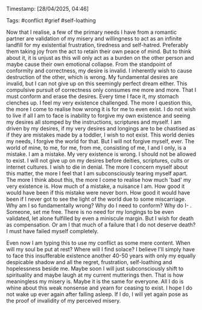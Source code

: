 Timestamp: [28/04/2025, 04:46] 

Tags: #conflict #grief #self-loathing 

Now that I realise, a few of the primary needs I have from a romantic partner are validation of my misery and willingness to act as an infinite landfill for my existential frustration, tiredness and self-hatred. Preferably them taking joy from the act to retain their own peace of mind. But to think about it, it is unjust as this will only act as a burden on the other person and maybe cause their own emotional collapse. From the standpoint of conformity and correctness, my desire is invalid. I inherently wish to cause destruction of the other, which is wrong. My fundamental desires are invalid, but I can not give up on this seemingly perfect dream either. This compulsive pursuit of correctness only consumes me more and more. That I must conform and erase the desires. Every time I face it, my stomach clenches up. I feel my very existence challenged. The more I question this, the more I come to realise how wrong it is for me to even exist. I do not wish to live if all I am to face is inability to forgive my own existence and seeing my desires all stomped by the instructions, scriptures and myself. I am driven by my desires, if my very desires and longings are to be chastised as if they are mistakes made by a toddler, I wish to not exist. This world denies my needs, I forgive the world for that. But I will not forgive myself, ever. The world of mine, to me, for me, from me, consisting of me, I and I only, is a mistake. I am a mistake. My very existence is wrong. I should not be allowed to exist. I will not give up on my desires before deities, scriptures, cults or internet cultures. I wish to die in denial. The more I concern myself about this matter, the more I feel that I am subconsciously tearing myself apart. The more I think about this, the more I come to realise how much 'bad' my very existence is. How much of a mistake, a nuisance I am. How good it would have been if this mistake were never born. How good it would have been if I never got to see the light of the world due to some miscarriage. Why am I so fundamentally wrong? Why do I need to conform? Why do I- . Someone, set me free. There is no need for my longings to be even validated, let alone fulfilled by even a miniscule margin. But I wish for death as compensation. Or am I that much of a failure that I do not deserve death? I must have failed myself completely.

Even now I am typing this to use my conflict as some mere content. When will my soul be put at rest? Where will I find solace? I believe I'll simply have to face this insufferable existence another 40-50 years with only my equally despicable shadow and all the regret, frustration, self-loathing and hopelessness beside me. Maybe soon I will just subconsciously shift to spirituality and maybe laugh at my current mutterings then. That is how meaningless my misery is. Maybe it is the same for everyone. All I do is whine about this weak nonsense and yearn for ceasing to exist. I hope I do not wake up ever again after falling asleep. If I do, I will yet again pose as the proof of invalidity of my perceived misery.

